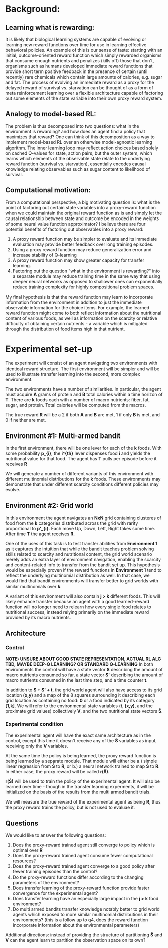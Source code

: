 # Background:

## Learning what is rewarding:
It is likely that biological learning systems are capable of evolving or learning new reward functions over time for use in learning effective behavioral policies. An example of this is our sense of taste: starting with an initial, outcome-oriented reward function which simply rewarded organisms that consume enough nutrients and penalizes (kills off) those that don't, organisms such as humans developed immediate reward functions that provide short term positive feedback in the presence of certain (until recently) rare chemicals which contain large amounts of calories, e.g. sugar and fat. The process of evolving an immediate reward as a proxy for the delayed reward of survival vs. starvation can be thought of as a form of meta reinforcement learning over a flexible architecture capable of factoring out some elements of the state variable into their own proxy reward system. 

## Analogy to model-based RL:
The problem is thus decomposed into two questions: what in the environment is rewarding? and how does an agent find a policy that maximizes that reward? One can think of this decomposition as a way to implement model-based RL over an otherwise model-agnostic learning algorithm. The inner learning loop may reflect action choices based solely on cached Q-values for state, action pairs, but the outer system, which learns which elements of the observable state relate to the underlying reward function (survival vs. starvation), essentially encodes causal knowledge relating observables such as sugar content to likelihood of survival.

## Computational motivation:
From a computational perspective, a big motivating question is: what is the point of factoring out certain state variables into a proxy-reward function when we could maintain the original reward function as is and simply let the causal relationship between state and outcome be encoded in the weights of some neural value function approximator? I believe there are four potential benefits of factoring out observables into a proxy reward:

1. A proxy reward function may be simpler to evaluate and its immediate evaluation may provide better feedback over long training episodes.
2. Using a proxy reward function may reduce generalization error and increase stability of Q-learning
3. A proxy reward function may show greater capacity for transfer learning.
4. Factoring out the question "what in the environment is rewarding?" into a separate module may reduce training time in the same way that using deeper neural networks as opposed to shallower ones can exponentially reduce training complexity for highly compositional problem spaces.


My final hypothesis is that the reward function may learn to incorporate information from the environment in addition to just the immediate observable information for the choice items. For example, the learned reward function might come to both reflect information about the nutritional content of various foods, as well as information on the scarcity or relative difficulty of obtaining certain nutrients - a variable which is mitigated through the distribution of food items high in that nutrient.
# Experimental set-up
The experiment will consist of an agent navigating two environments with identical reward structure. The first environment will be simpler and will be used to illustrate transfer learning into the second, more complex environment.

The two environments have a number of similarities. In particular, the agent must acquire **A** grams of protein and **B** total calories within a time horizon of **T**. There are **k** foods each with a number of macro nutrients: fiber, fat, sugar, and protein. Total calories will be computed from the macros. 

The true reward **R** will be a 2 if both **A** and **B** are met, 1 if only **B** is met, and 0 if neither are met.

## Environment #1: Multi-armed bandit
In the first environment, there will be one lever for each of the **k** foods. With some probability **p_{i}**, the **i^{th}** lever dispenses food **i** and yields the nutritional value for that food. The agent has **T** pulls per episode before it receives **R**

We will generate a number of different variants of this environment with different multinomial distributions for the **k** foods. These environments may demonstrate that under different scarcity conditions different policies may evolve.
## Environment #2: Grid world
In this environment the agent navigates an **NxN** grid containing clusteres of food from the **k** categories distributed across the grid with rarity proportional to **p'_{i}**. Each move Up, Down, Left, Right takes some time. After time **T** the agent receives **R**. 

One of the uses of this task is to test transfer abilities from **Environment 1** as it captures the intuition that while the bandit teaches problem solving skills related to scarcity and nutritional content, the grid world scenario merely adds an extra layer of environment navigation, enabling the scarcity and content-related info to transfer from the bandit set up. This hypothesis would be especially proven if the reward functions in **Environment 1** tend to reflect the underlying multinomial distribution as well. In that case, we would find that bandit environments will transfer better to grid worlds with similar multinomials over **k**.

A variant of this environment will also contain **j > k** different foods. This will likely enhance transfer because an agent with a good learned-reward function will no longer need to relearn how every single food relates to nutritional success, instead relying primarily on the immediate reward provided by its macro nutrients.
## Architecture 
### Control
**NOTE: UNSURE ABOUT GOOD STATE REPRESENTATION, ACTUAL RL ALG TBD, MAYBE DEEP-Q LEARNING? OR STANDARD Q-LEARNING**
In both environments the control will have a state vector **S** describing the amount of macro nutrients consumed so far, a state vector **S'** describing the amount of macro nutrients consumed in the last time step, and a time counter **t**. 

In addition to **S + S' + t**, the grid world agent will also have access to its grid location **(x,y)** and a map of the 8 squares surrounding it describing each grid location as containing no food: **0** or a food indicated by its category **[1,k]**. We will refer to the environmental state variables (**t**, **(x,y)**, and the proximate grid values) collectively **V**, and the two nutritional state vectors **Ŝ**.

### Experimental condition
The experimental agent will have the exact same architecture as in the control, except this time it doesn't receive any of the **Ŝ** variables as input, receiving only the **V** variables. 

At the same time the policy is being learned, the proxy reward function is being learned by a separate module. That module will either be a.) simple linear regression from **Ŝ** to **R**, or b.) a neural network trained to map **Ŝ** to **R**. In either case, the proxy reward will be called **r(Ŝ)**. 

**r(Ŝ)** will be used to train the policy of the experimental agent. It will also be learned over time - though in the transfer learning experments, it will be initialized on the basis of the results from the multi armed bandit trials.

We will measure the true reward of the experimental agent as being **R**, thus the proxy reward trains the policy, but is not used to evaluae it.

## Questions
We would like to answer the following questions:

1. Does the proxy-reward trained agent still converge to policy which is optimal over **R**
2. Does the proxy-reward trained agent consume fewer computational resources?
3. Does the proxy-reward trained agent converge to a good policy after fewer training episodes than the control?
4. Do the proxy-reward functions differ according to the changing parameters of the environment?
5. Does transfer learning of the proxy-reward function provide faster convergence for the experimental agent?
6. Does transfer learning have an especially large impact in the **j > k** food environment? 
7. Do multi armed bandits transfer knowledge notably better to grid world agents which exposed to more similar multinomial distributions in their environments? (this is a follow up to q4, does the reward function incorporate information about the environmental parameters)

Additional directions: instead of providing the structure of partitioning **Ŝ** and **V** can the agent learn to partition the observation space on its own? 

